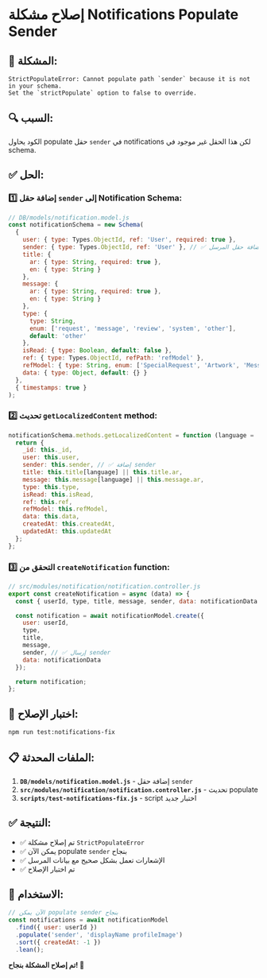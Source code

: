 # إصلاح مشكلة Notifications Populate Sender

## 🐛 **المشكلة:**
```
StrictPopulateError: Cannot populate path `sender` because it is not in your schema. 
Set the `strictPopulate` option to false to override.
```

## 🔍 **السبب:**
الكود يحاول populate حقل `sender` في notifications لكن هذا الحقل غير موجود في schema.

## ✅ **الحل:**

### 1️⃣ **إضافة حقل `sender` إلى Notification Schema:**

```javascript
// DB/models/notification.model.js
const notificationSchema = new Schema(
  {
    user: { type: Types.ObjectId, ref: 'User', required: true },
    sender: { type: Types.ObjectId, ref: 'User' }, // ✅ إضافة حقل المرسل
    title: {
      ar: { type: String, required: true },
      en: { type: String }
    },
    message: {
      ar: { type: String, required: true },
      en: { type: String }
    },
    type: {
      type: String,
      enum: ['request', 'message', 'review', 'system', 'other'],
      default: 'other'
    },
    isRead: { type: Boolean, default: false },
    ref: { type: Types.ObjectId, refPath: 'refModel' },
    refModel: { type: String, enum: ['SpecialRequest', 'Artwork', 'Message', 'User'] },
    data: { type: Object, default: {} }
  },
  { timestamps: true }
);
```

### 2️⃣ **تحديث `getLocalizedContent` method:**

```javascript
notificationSchema.methods.getLocalizedContent = function (language = 'ar') {
  return {
    _id: this._id,
    user: this.user,
    sender: this.sender, // ✅ إضافة sender
    title: this.title[language] || this.title.ar,
    message: this.message[language] || this.message.ar,
    type: this.type,
    isRead: this.isRead,
    ref: this.ref,
    refModel: this.refModel,
    data: this.data,
    createdAt: this.createdAt,
    updatedAt: this.updatedAt
  };
};
```

### 3️⃣ **التحقق من `createNotification` function:**

```javascript
// src/modules/notification/notification.controller.js
export const createNotification = async (data) => {
  const { userId, type, title, message, sender, data: notificationData } = data;

  const notification = await notificationModel.create({
    user: userId,
    type,
    title,
    message,
    sender, // ✅ إرسال sender
    data: notificationData
  });

  return notification;
};
```

## 🧪 **اختبار الإصلاح:**

```bash
npm run test:notifications-fix
```

## 📋 **الملفات المحدثة:**

1. **`DB/models/notification.model.js`** - إضافة حقل `sender`
2. **`src/modules/notification/notification.controller.js`** - تحديث populate
3. **`scripts/test-notifications-fix.js`** - script اختبار جديد

## ✅ **النتيجة:**

- ✅ تم إصلاح مشكلة `StrictPopulateError`
- ✅ يمكن الآن populate `sender` بنجاح
- ✅ الإشعارات تعمل بشكل صحيح مع بيانات المرسل
- ✅ تم اختبار الإصلاح

## 🚀 **الاستخدام:**

```javascript
// الآن يمكن populate sender بنجاح
const notifications = await notificationModel
  .find({ user: userId })
  .populate('sender', 'displayName profileImage')
  .sort({ createdAt: -1 })
  .lean();
```

**تم إصلاح المشكلة بنجاح! 🎉** 